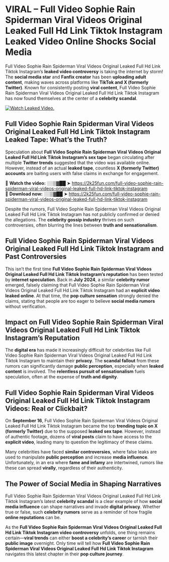 # VIRAL – Full Video Sophie Rain Spiderman Viral Videos Original Leaked Full Hd Link Tiktok Instagram Leaked Video Online Shocks Social Media 

Full Video Sophie Rain Spiderman Viral Videos Original Leaked Full Hd Link Tiktok Instagram’s **leaked video controversy** is taking the internet by storm! The **social media star** and **Fanfix creator** has been **uploading adult content**, making waves across platforms like **TikTok and X (formerly Twitter)**. Known for consistently posting **viral content**, Full Video Sophie Rain Spiderman Viral Videos Original Leaked Full Hd Link Tiktok Instagram has now found themselves at the center of a **celebrity scandal**.  

[![Watch Leaked Video.](https://miro.medium.com/v2/resize:fit:828/format:webp/1*cilzJN44JGOrTw9NJCrNHA.gif "Watch Leaked Video")](https://2k25fun.com/full-video-sophie-rain-spiderman-viral-videos-original-leaked-full-hd-link-tiktok-instagram)

## **Full Video Sophie Rain Spiderman Viral Videos Original Leaked Full Hd Link Tiktok Instagram Leaked Tape: What’s the Truth?**  
Speculation about **Full Video Sophie Rain Spiderman Viral Videos Original Leaked Full Hd Link Tiktok Instagram’s sex tape** began circulating after multiple **Twitter trends** suggested that the video was available online. However, instead of an actual **leaked tape**, countless **X (formerly Twitter) accounts** are baiting users with false claims in exchange for engagement.  

🔹 **Watch the video:** ░░▒▓██ ➤ https://2k25fun.com/full-video-sophie-rain-spiderman-viral-videos-original-leaked-full-hd-link-tiktok-instagram  
🔹 **Download now:** ░░▒▓██ ➤ https://2k25fun.com/full-video-sophie-rain-spiderman-viral-videos-original-leaked-full-hd-link-tiktok-instagram  

Despite the rumors, Full Video Sophie Rain Spiderman Viral Videos Original Leaked Full Hd Link Tiktok Instagram has not publicly confirmed or denied the allegations. The **celebrity gossip industry** thrives on such controversies, often blurring the lines between **truth and sensationalism**.  

## **Full Video Sophie Rain Spiderman Viral Videos Original Leaked Full Hd Link Tiktok Instagram and Past Controversies**  
This isn’t the first time **Full Video Sophie Rain Spiderman Viral Videos Original Leaked Full Hd Link Tiktok Instagram’s reputation** has been tested by **internet speculation**. Back in **July 2024**, a similar **celebrity rumor** emerged, falsely claiming that Full Video Sophie Rain Spiderman Viral Videos Original Leaked Full Hd Link Tiktok Instagram had an **explicit video leaked online**. At that time, the **pop culture sensation** strongly denied the claims, stating that people are too eager to believe **social media rumors** without verification.  

## **Impact on Full Video Sophie Rain Spiderman Viral Videos Original Leaked Full Hd Link Tiktok Instagram’s Reputation**  
The **digital era** has made it increasingly difficult for celebrities like Full Video Sophie Rain Spiderman Viral Videos Original Leaked Full Hd Link Tiktok Instagram to maintain their **privacy**. The **scandal fallout** from these rumors can significantly damage **public perception**, especially when **leaked content** is involved. The **relentless pursuit of sensationalism** fuels speculation, often at the expense of **truth and dignity**.  

## **Full Video Sophie Rain Spiderman Viral Videos Original Leaked Full Hd Link Tiktok Instagram Videos: Real or Clickbait?**  
On **September 16**, Full Video Sophie Rain Spiderman Viral Videos Original Leaked Full Hd Link Tiktok Instagram became the top **trending topic on X (formerly Twitter)** due to the supposed **leaked sex tape**. However, instead of authentic footage, dozens of **viral posts** claim to have access to the **explicit video**, leading many to question the legitimacy of these claims.  

Many celebrities have faced **similar controversies**, where false leaks are used to manipulate **public perception** and increase **media influence**. Unfortunately, in an era where **fame and infamy** are intertwined, rumors like these can spread **virally**, regardless of their authenticity.  

## **The Power of Social Media in Shaping Narratives**  
Full Video Sophie Rain Spiderman Viral Videos Original Leaked Full Hd Link Tiktok Instagram’s latest **celebrity scandal** is a clear example of how **social media influence** can shape narratives and invade **digital privacy**. Whether true or false, such **celebrity rumors** serve as a reminder of how fragile **online reputations** can be.  

As the **Full Video Sophie Rain Spiderman Viral Videos Original Leaked Full Hd Link Tiktok Instagram video controversy** unfolds, one thing remains certain—**viral trends** can either **boost a celebrity’s career** or tarnish their **public image** overnight. Only time will tell how **Full Video Sophie Rain Spiderman Viral Videos Original Leaked Full Hd Link Tiktok Instagram** navigates this latest chapter in their **pop culture journey**. 